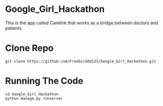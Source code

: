 # Google_Girl_Hackathon
This is the app called Carelink that works as a bridge between doctors and patients.

# Clone Repo
`git clone https://github.com/Freebirddd123/Google_Girl_Hackathon.git`

# Running The Code
`cd Google_Girl_Hackathon` <br>
`python manage.py runserver`
